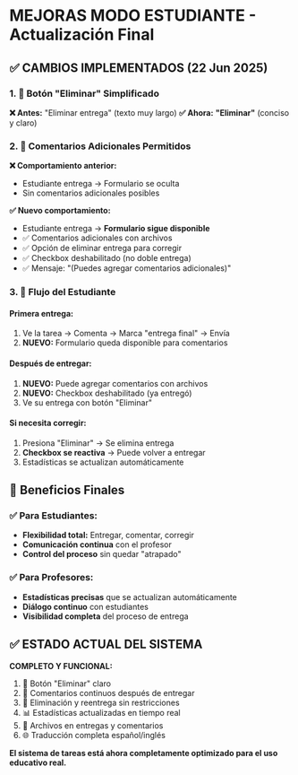 # MEJORAS MODO ESTUDIANTE - Actualización Final

## ✅ **CAMBIOS IMPLEMENTADOS (22 Jun 2025)**

### 1. 🎯 **Botón "Eliminar" Simplificado**

**❌ Antes:** "Eliminar entrega" (texto muy largo)
**✅ Ahora:** **"Eliminar"** (conciso y claro)

### 2. 💬 **Comentarios Adicionales Permitidos**

**❌ Comportamiento anterior:**
- Estudiante entrega → Formulario se oculta
- Sin comentarios adicionales posibles

**✅ Nuevo comportamiento:**
- Estudiante entrega → **Formulario sigue disponible**
- ✅ Comentarios adicionales con archivos
- ✅ Opción de eliminar entrega para corregir
- ✅ Checkbox deshabilitado (no doble entrega)
- ✅ Mensaje: "(Puedes agregar comentarios adicionales)"

### 3. 🔄 **Flujo del Estudiante**

#### **Primera entrega:**
1. Ve la tarea → Comenta → Marca "entrega final" → Envía
2. **NUEVO:** Formulario queda disponible para comentarios

#### **Después de entregar:**
1. **NUEVO:** Puede agregar comentarios con archivos
2. **NUEVO:** Checkbox deshabilitado (ya entregó)
3. Ve su entrega con botón "Eliminar"

#### **Si necesita corregir:**
1. Presiona "Eliminar" → Se elimina entrega
2. **Checkbox se reactiva** → Puede volver a entregar
3. Estadísticas se actualizan automáticamente

## 🚀 **Beneficios Finales**

### ✅ **Para Estudiantes:**
- **Flexibilidad total:** Entregar, comentar, corregir
- **Comunicación continua** con el profesor
- **Control del proceso** sin quedar "atrapado"

### ✅ **Para Profesores:**
- **Estadísticas precisas** que se actualizan automáticamente
- **Diálogo continuo** con estudiantes
- **Visibilidad completa** del proceso de entrega

## ✅ **ESTADO ACTUAL DEL SISTEMA**

**COMPLETO Y FUNCIONAL:**
1. 🎯 Botón "Eliminar" claro
2. 💬 Comentarios continuos después de entregar
3. 🔄 Eliminación y reentrega sin restricciones
4. 📊 Estadísticas actualizadas en tiempo real
5. 📎 Archivos en entregas y comentarios
6. 🌐 Traducción completa español/inglés

**El sistema de tareas está ahora completamente optimizado para el uso educativo real.**
